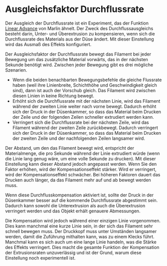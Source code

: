 Ausgleichsfaktor Durchflussrate
====
Der Ausgleich der Durchflussrate ist ein Experiment, das der Funktion [Linear Advance](http://marlinfw.org/docs/features/lin_advance.html) von Marlin ähnelt. Der Zweck des Durchflussausgleichs besteht darin, Unter- und Überextrusion zu kompensieren, wenn sich die Durchflussrate des Materials aus der Düse ändert. Mit dieser Einstellung wird das Ausmaß des Effekts konfiguriert.

Der Ausgleichsfaktor der Durchflussrate bewegt das Filament bei jeder Bewegung um das zusätzliche Material vorwärts, das in der nächsten Sekunde benötigt wird. Zwischen jeder Bewegung gibt es drei mögliche Szenarien.
* Wenn die beiden benachbarten Bewegungsbefehle die gleiche Flussrate haben (weil ihre Linienbreite, Schichthöhe und Geschwindigkeit gleich sind), dann ist auch der Vorschub gleich. Das Filament wird zwischen diesen Linien in keine Richtung bewegt.
* Erhöht sich die Durchflussrate mit der nächsten Linie, wird das Filament während der zweiten Linie weiter nach vorne bewegt. Dadurch erhöht sich der Druck in der Düsenkammer, so dass das Material beim Drucken der Zeile und der folgenden Zeilen schneller extrudiert werden kann.
* Verringert sich die Durchflussrate bei der nächsten Zeile, wird das Filament während der zweiten Zeile zurückbewegt. Dadurch verringert sich der Druck in der Düsenkammer, so dass das Material beim Drucken der zweiten Zeile und der nachfolgenden Zeilen langsamer wird.

Der Abstand, um den das Filament bewegt wird, entspricht der Materialmenge, die pro Sekunde während der Linie extrudiert würde (wenn die Linie lang genug wäre, um eine volle Sekunde zu drucken). Mit dieser Einstellung kann dieser Abstand jedoch angepasst werden. Wenn Sie den Faktor erhöhen, wird der Kompensationseffekt stärker. Wird er verringert, wird der Kompensationseffekt schwächer. Bei höheren Faktoren dauert das Drucken auch länger, da das Filament mehr auf und ab bewegt werden muss.

Wenn diese Durchflusskompensation aktiviert ist, sollte der Druck in der Düsenkammer besser auf die kommende Durchflussrate abgestimmt sein. Dadurch kann sowohl die Unterextrusion als auch die Überextrusion verringert werden und das Objekt erhält genauere Abmessungen.

Die Kompensation wird jedoch während einer einzigen Linie vorgenommen. Dies kann manchmal eine kurze Linie sein, in der sich das Filament sehr schnell bewegen muss. Der Druckkopf muss unter Umständen langsamer werden, damit die Zuführung mithalten kann, was zu einem Klecks führt. Manchmal kann es sich auch um eine lange Linie handeln, was die Stärke des Effekts verringert. Dies macht die gesamte Funktion der Kompensation der Extrusionsraten unzuverlässig und ist der Grund, warum diese Einstellung noch experimentell ist.